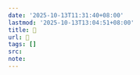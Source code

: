 ```yaml
---
date: '2025-10-13T11:31:40+08:00'
lastmod: '2025-10-13T13:04:51+08:00'
title: 󰪏
url: 󰪏
tags: []
src:
note:
---
```

